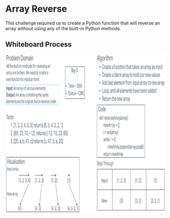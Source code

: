 # **Array Reverse**

This challenge required us to create a Python function that will reverse an array without using any of the built-in Python methods.

## **Whiteboard Process**

<img src="./array-reverse.PNG" width="800" height="500" />
